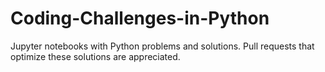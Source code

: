 # Coding-Challenges-in-Python
Jupyter notebooks with Python problems and solutions. Pull requests that optimize these solutions are appreciated.
